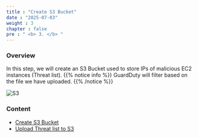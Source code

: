 ```yaml
---
title : "Create S3 Bucket"
date : "2025-07-03"
weight : 3
chapter : false
pre : " <b> 3. </b> "
---
```

### Overview
In this step, we will create an S3 Bucket used to store IPs of malicious EC2 instances (Threat list).
{{% notice info %}}
GuardDuty will filter based on the file we have uploaded.
{{% /notice %}}

![S3](/images/S3.png)
### Content
- [Create S3 Bucket](3.1-creates3/) 
- [Upload Threat list to S3](3.2-uploadthreatlist/)